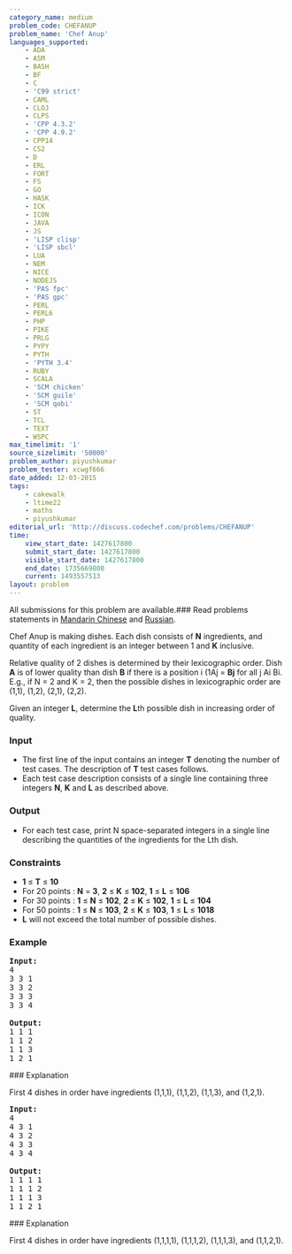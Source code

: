 ```yaml
---
category_name: medium
problem_code: CHEFANUP
problem_name: 'Chef Anup'
languages_supported:
    - ADA
    - ASM
    - BASH
    - BF
    - C
    - 'C99 strict'
    - CAML
    - CLOJ
    - CLPS
    - 'CPP 4.3.2'
    - 'CPP 4.9.2'
    - CPP14
    - CS2
    - D
    - ERL
    - FORT
    - FS
    - GO
    - HASK
    - ICK
    - ICON
    - JAVA
    - JS
    - 'LISP clisp'
    - 'LISP sbcl'
    - LUA
    - NEM
    - NICE
    - NODEJS
    - 'PAS fpc'
    - 'PAS gpc'
    - PERL
    - PERL6
    - PHP
    - PIKE
    - PRLG
    - PYPY
    - PYTH
    - 'PYTH 3.4'
    - RUBY
    - SCALA
    - 'SCM chicken'
    - 'SCM guile'
    - 'SCM qobi'
    - ST
    - TCL
    - TEXT
    - WSPC
max_timelimit: '1'
source_sizelimit: '50000'
problem_author: piyushkumar
problem_tester: xcwgf666
date_added: 12-03-2015
tags:
    - cakewalk
    - ltime22
    - maths
    - piyushkumar
editorial_url: 'http://discuss.codechef.com/problems/CHEFANUP'
time:
    view_start_date: 1427617800
    submit_start_date: 1427617800
    visible_start_date: 1427617800
    end_date: 1735669800
    current: 1493557513
layout: problem
---
```

All submissions for this problem are available.###  Read problems statements in [Mandarin Chinese](http://www.codechef.com/download/translated/LTIME22/mandarin/CHEFANUP.pdf) and [Russian](http://www.codechef.com/download/translated/LTIME22/russian/CHEFANUP.pdf).

Chef Anup is making dishes. Each dish consists of **N** ingredients, and quantity of each ingredient is an integer between 1 and **K** inclusive.

Relative quality of 2 dishes is determined by their lexicographic order. Dish **A** is of lower quality than dish **B** if there is a position i (1Aj = **Bj** for all j Ai Bi. 
E.g., if N = 2 and K = 2, then the possible dishes in lexicographic order are (1,1), (1,2), (2,1), (2,2).

Given an integer **L**, determine the **L**th possible dish in increasing order of quality.

### Input

- The first line of the input contains an integer **T** denoting the number of test cases. The description of **T** test cases follows.
- Each test case description consists of a single line containing three integers **N**, **K** and **L** as described above.

### Output

- For each test case, print N space-separated integers in a single line describing the quantities of the ingredients for the Lth dish.

### Constraints

- **1** ≤ **T** ≤ **10**
- For 20 points : **N** = **3**, **2** ≤ **K** ≤ **102**, **1** ≤ **L** ≤ **106**
- For 30 points : **1** ≤ **N** ≤ **102**, **2** ≤ **K** ≤ **102**, **1** ≤ **L** ≤ **104**
- For 50 points : **1** ≤ **N** ≤ **103**, **2** ≤ **K** ≤ **103**, **1** ≤ **L** ≤ **1018**
- **L** will not exceed the total number of possible dishes.

### Example

<pre><b>Input:</b>
4
3 3 1
3 3 2
3 3 3
3 3 4

<b>Output:</b>
1 1 1
1 1 2
1 1 3
1 2 1
</pre>### Explanation

First 4 dishes in order have ingredients (1,1,1), (1,1,2), (1,1,3), and (1,2,1).

<pre><b>Input:</b>
4
4 3 1
4 3 2
4 3 3
4 3 4

<b>Output:</b>
1 1 1 1
1 1 1 2
1 1 1 3
1 1 2 1
</pre>### Explanation

First 4 dishes in order have ingredients (1,1,1,1), (1,1,1,2), (1,1,1,3), and (1,1,2,1).
